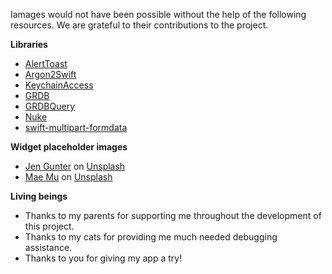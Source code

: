 Iamages would not have been possible without the help of the following resources. We are grateful to their contributions to the project.

**Libraries**
- [AlertToast](https://github.com/elai950/AlertToast)
- [Argon2Swift](https://github.com/tmthecoder/Argon2Swift)
- [KeychainAccess](https://github.com/kishikawakatsumi/KeychainAccess)
- [GRDB](https://github.com/groue/GRDB.swift)
- [GRDBQuery](https://github.com/groue/GRDBQuery)
- [Nuke](https://github.com/kean/Nuke)
- [swift-multipart-formdata](https://github.com/FelixHerrmann/swift-multipart-formdata)

**Widget placeholder images**
- [Jen Gunter](https://unsplash.com/photos/A4BBdJQu2co) on [Unsplash](https://unsplash.com)
- [Mae Mu](https://unsplash.com/photos/U1iYwZ8Dx7k) on [Unsplash](https://unsplash.com)

**Living beings**
- Thanks to my parents for supporting me throughout the development of this project.
- Thanks to my cats for providing me much needed debugging assistance.
- Thanks to you for giving my app a try!
